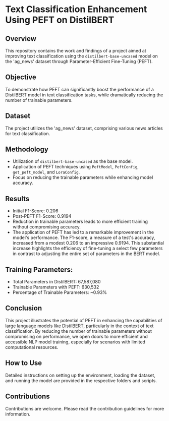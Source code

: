# Text Classification Enhancement Using PEFT on DistilBERT

## Overview
This repository contains the work and findings of a project aimed at improving text classification using the `distilbert-base-uncased` model on the 'ag_news' dataset through Parameter-Efficient Fine-Tuning (PEFT).

## Objective
To demonstrate how PEFT can significantly boost the performance of a DistilBERT model in text classification tasks, while dramatically reducing the number of trainable parameters.

## Dataset
The project utilizes the 'ag_news' dataset, comprising various news articles for text classification.

## Methodology
- Utilization of `distilbert-base-uncased` as the base model.
- Application of PEFT techniques using `PeftModel`, `PeftConfig`, `get_peft_model`, and `LoraConfig`.
- Focus on reducing the trainable parameters while enhancing model accuracy.

## Results
- Initial F1-Score: 0.206
- Post-PEFT F1-Score: 0.9194
- Reduction in trainable parameters leads to more efficient training without compromising accuracy.
- The application of PEFT has led to a remarkable improvement in the model's performance. The F1-score, a measure of a test's accuracy, increased from a modest 0.206 to an impressive 0.9194. This substantial increase highlights the efficiency of fine-tuning a select few parameters in contrast to adjusting the entire set of parameters in the BERT model.

## Training Parameters:
- Total Parameters in DistilBERT: 67,587,080
- Trainable Parameters with PEFT: 630,532
- Percentage of Trainable Parameters: ~0.93%

## Conclusion
This project illustrates the potential of PEFT in enhancing the capabilities of large language models like DistilBERT, particularly in the context of text classification. By reducing the number of trainable parameters without compromising on performance, we open doors to more efficient and accessible NLP model training, especially for scenarios with limited computational resources.

## How to Use
Detailed instructions on setting up the environment, loading the dataset, and running the model are provided in the respective folders and scripts.

## Contributions
Contributions are welcome. Please read the contribution guidelines for more information.


